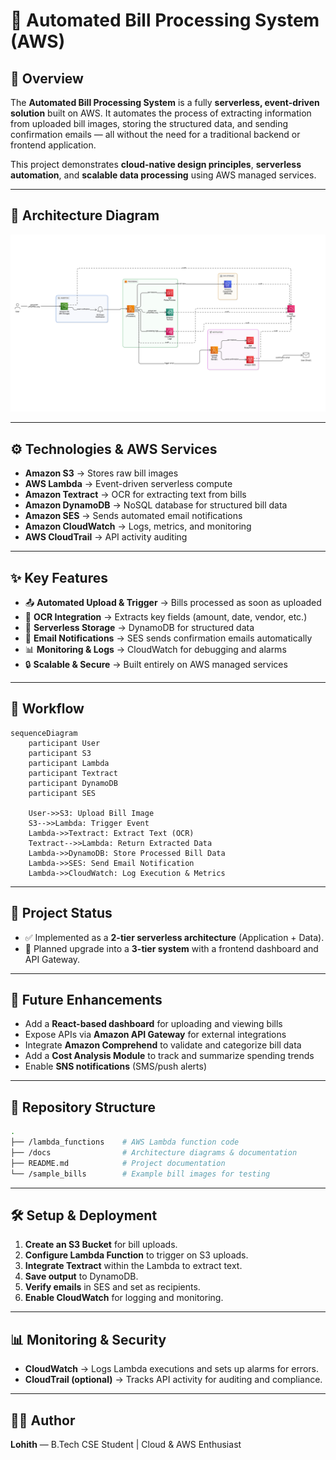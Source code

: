 # 📄 Automated Bill Processing System (AWS)

## 🚀 Overview

The **Automated Bill Processing System** is a fully **serverless, event-driven solution** built on AWS.
It automates the process of extracting information from uploaded bill images, storing the structured data, and sending confirmation emails — all without the need for a traditional backend or frontend application.

This project demonstrates **cloud-native design principles**, **serverless automation**, and **scalable data processing** using AWS managed services.

---

## 📸 Architecture Diagram  
![AWS Architecture](./Docs/aws-architecture.png)


---

## ⚙️ Technologies & AWS Services

* **Amazon S3** → Stores raw bill images
* **AWS Lambda** → Event-driven serverless compute
* **Amazon Textract** → OCR for extracting text from bills
* **Amazon DynamoDB** → NoSQL database for structured bill data
* **Amazon SES** → Sends automated email notifications
* **Amazon CloudWatch** → Logs, metrics, and monitoring
* **AWS CloudTrail** → API activity auditing

---

## ✨ Key Features

* 📤 **Automated Upload & Trigger** → Bills processed as soon as uploaded
* 🧠 **OCR Integration** → Extracts key fields (amount, date, vendor, etc.)
* 📂 **Serverless Storage** → DynamoDB for structured data
* 📧 **Email Notifications** → SES sends confirmation emails automatically
* 📊 **Monitoring & Logs** → CloudWatch for debugging and alarms
* 🔒 **Scalable & Secure** → Built entirely on AWS managed services

---

## 🔄 Workflow

```mermaid
sequenceDiagram
    participant User
    participant S3
    participant Lambda
    participant Textract
    participant DynamoDB
    participant SES

    User->>S3: Upload Bill Image
    S3-->>Lambda: Trigger Event
    Lambda->>Textract: Extract Text (OCR)
    Textract-->>Lambda: Return Extracted Data
    Lambda->>DynamoDB: Store Processed Bill Data
    Lambda->>SES: Send Email Notification
    Lambda->>CloudWatch: Log Execution & Metrics
```

---

## 📌 Project Status

* ✅ Implemented as a **2-tier serverless architecture** (Application + Data).
* 🚧 Planned upgrade into a **3-tier system** with a frontend dashboard and API Gateway.

---

## 🔮 Future Enhancements

* Add a **React-based dashboard** for uploading and viewing bills
* Expose APIs via **Amazon API Gateway** for external integrations
* Integrate **Amazon Comprehend** to validate and categorize bill data
* Add a **Cost Analysis Module** to track and summarize spending trends
* Enable **SNS notifications** (SMS/push alerts)

---

## 📂 Repository Structure

```bash
.
├── /lambda_functions    # AWS Lambda function code
├── /docs                # Architecture diagrams & documentation
├── README.md            # Project documentation
└── /sample_bills        # Example bill images for testing
```

---

## 🛠️ Setup & Deployment

1. **Create an S3 Bucket** for bill uploads.
2. **Configure Lambda Function** to trigger on S3 uploads.
3. **Integrate Textract** within the Lambda to extract text.
4. **Save output** to DynamoDB.
5. **Verify emails** in SES and set as recipients.
6. **Enable CloudWatch** for logging and monitoring.

---

## 📊 Monitoring & Security

* **CloudWatch** → Logs Lambda executions and sets up alarms for errors.
* **CloudTrail (optional)** → Tracks API activity for auditing and compliance.

---

## 🧑‍💻 Author

**Lohith** — B.Tech CSE Student | Cloud & AWS Enthusiast
